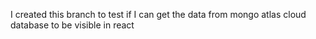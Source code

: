 I created this branch to test if I can get the data from mongo atlas cloud database to be visible in react